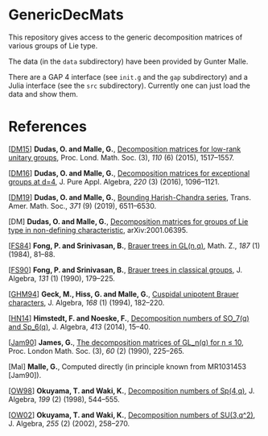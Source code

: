 # GenericDecMats

This repository gives access to the generic decomposition matrices
of various groups of Lie type.

The data (in the `data` subdirectory) have been provided by Gunter Malle.

There are a GAP 4 interface (see `init.g` and the `gap` subdirectory) and a Julia interface (see the `src` subdirectory).
Currently one can just load the data and show them.


# References

[[DM15](http://www.ams.org/mathscinet-getitem?mr=3356813)] **Dudas, O. and Malle, G.**, [Decomposition matrices for low-rank unitary groups](https://doi.org/10.1112/plms/pdv008), Proc. Lond. Math. Soc. (3), *110* (6) (2015), 1517&ndash;1557.

[[DM16](http://www.ams.org/mathscinet-getitem?mr=3414409)] **Dudas, O. and Malle, G.**, [Decomposition matrices for exceptional groups at d=4](https://doi.org/10.1016/j.jpaa.2015.08.009), J. Pure Appl. Algebra, *220* (3) (2016), 1096&ndash;1121.

[[DM19](http://www.ams.org/mathscinet-getitem?mr=3937335)] **Dudas, O. and Malle, G.**, [Bounding Harish-Chandra series](https://doi.org/10.1090/tran/7600), Trans. Amer. Math. Soc., *371* (9) (2019), 6511&ndash;6530.

[DM] **Dudas, O. and Malle, G.**, [Decomposition matrices for groups of Lie type in non-defining characteristic](https://arxiv.org/abs/2001.06395), arXiv:2001.06395.

[[FS84](http://www.ams.org/mathscinet-getitem?mr=753422)] **Fong, P. and Srinivasan, B.**, [Brauer trees in GL(n,q)](https://doi.org/10.1007/BF01163168), Math. Z., *187* (1) (1984), 81&ndash;88.

[[FS90](http://www.ams.org/mathscinet-getitem?mr=1055005)] **Fong, P. and Srinivasan, B.**, [Brauer trees in classical groups](https://doi.org/10.1016/0021-8693(90)90172-K), J. Algebra, *131* (1) (1990), 179&ndash;225.

[[GHM94](http://www.ams.org/mathscinet-getitem?mr=1289097)] **Geck, M., Hiss, G. and Malle, G.**, [Cuspidal unipotent Brauer characters](https://doi.org/10.1006/jabr.1994.1226), J. Algebra, *168* (1) (1994), 182&ndash;220.

[[HN14](http://www.ams.org/mathscinet-getitem?mr=3216598)] **Himstedt, F. and Noeske, F.**, [Decomposition numbers of SO_7(q) and Sp_6(q)](https://doi.org/10.1016/j.jalgebra.2014.04.020), J. Algebra, *413* (2014), 15&ndash;40.

[[Jam90](http://www.ams.org/mathscinet-getitem?mr=1031453)] **James, G.**, [The decomposition matrices of GL_n(q) for n ≤ 10](https://doi.org/10.1112/plms/s3-60.2.225), Proc. London Math. Soc. (3), *60* (2) (1990), 225&ndash;265.

[Mal] **Malle, G.**, Computed directly (in principle known from MR1031453 [Jam90]).

[[OW98](http://www.ams.org/mathscinet-getitem?mr=1489925)] **Okuyama, T. and Waki, K.**, [Decomposition numbers of Sp(4,q)](https://doi.org/10.1006/jabr.1997.7189), J. Algebra, *199* (2) (1998), 544&ndash;555.

[[OW02](http://www.ams.org/mathscinet-getitem?mr=1935498)] **Okuyama, T. and Waki, K.**, [Decomposition numbers of SU(3,q^2)](https://doi.org/10.1016/S0021-8693(02)00160-6), J. Algebra, *255* (2) (2002), 258&ndash;270.

